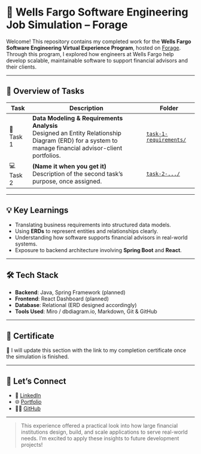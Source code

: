 # 🏦 Wells Fargo Software Engineering Job Simulation – Forage

Welcome! This repository contains my completed work for the **Wells Fargo Software Engineering Virtual Experience Program**, hosted on [Forage](https://www.theforage.com/). Through this program, I explored how engineers at Wells Fargo help develop scalable, maintainable software to support financial advisors and their clients.

---

## 📁 Overview of Tasks

| Task | Description | Folder |
|------|-------------|--------|
| 🧩 Task 1 | **Data Modeling & Requirements Analysis**<br>Designed an Entity Relationship Diagram (ERD) for a system to manage financial advisor-client portfolios. | [`task-1-requirements/`](./task-1-requirements) |
| 💻 Task 2 | **(Name it when you get it)**<br>Description of the second task’s purpose, once assigned. | [`task-2-.../`](./task-2-.../) |

---

## 💡 Key Learnings

- Translating business requirements into structured data models.
- Using **ERDs** to represent entities and relationships clearly.
- Understanding how software supports financial advisors in real-world systems.
- Exposure to backend architecture involving **Spring Boot** and **React**.

---

## 🛠️ Tech Stack

- **Backend**: Java, Spring Framework (planned)
- **Frontend**: React Dashboard (planned)
- **Database**: Relational (ERD designed accordingly)
- **Tools Used**: Miro / dbdiagram.io, Markdown, Git & GitHub

---

## 📜 Certificate

📝 I will update this section with the link to my completion certificate once the simulation is finished.

---

## 🤝 Let’s Connect

- 💼 [LinkedIn](#)
- 🌐 [Portfolio](#)
- 🧑‍💻 [GitHub](https://github.com/yourusername)

---

> This experience offered a practical look into how large financial institutions design, build, and scale applications to serve real-world needs. I’m excited to apply these insights to future development projects!
